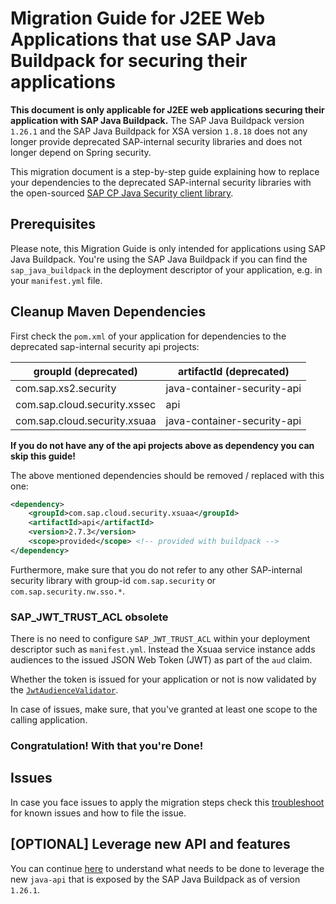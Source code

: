 # Migration Guide for J2EE Web Applications that use SAP Java Buildpack for securing their applications


**This document is only applicable for J2EE web applications securing their application with SAP Java Buildpack.** The SAP Java Buildpack version `1.26.1` and the SAP Java Buildpack for XSA version `1.8.18` does not any longer provide deprecated SAP-internal security libraries and does not longer depend on Spring security.

This migration document is a step-by-step guide explaining how to replace your dependencies to the deprecated SAP-internal security libraries with the open-sourced [SAP CP Java Security client library](/java-security).

## Prerequisites

Please note, this Migration Guide is only intended for applications using SAP Java Buildpack. You're using the SAP Java Buildpack if you can find the `sap_java_buildpack` in the deployment descriptor of your application, e.g. in your `manifest.yml` file.

## Cleanup Maven Dependencies <a name="maven"></a>

First check the `pom.xml` of your application for dependencies to the deprecated sap-internal security api projects:

groupId (deprecated) | artifactId (deprecated) 
--- | --- 
com.sap.xs2.security | java-container-security-api 
com.sap.cloud.security.xssec | api 
com.sap.cloud.security.xsuaa | java-container-security-api 

**If you do not have any of the api projects above as dependency you can skip this guide!**

The above mentioned dependencies should be removed / replaced with this one:

```xml
<dependency>
    <groupId>com.sap.cloud.security.xsuaa</groupId>
    <artifactId>api</artifactId>
    <version>2.7.3</version>
    <scope>provided</scope> <!-- provided with buildpack -->
</dependency>
```

Furthermore, make sure that you do not refer to any other SAP-internal security library with group-id `com.sap.security` or `com.sap.security.nw.sso.*`. 

### SAP_JWT_TRUST_ACL obsolete
There is no need to configure `SAP_JWT_TRUST_ACL` within your deployment descriptor such as `manifest.yml`. 
Instead the Xsuaa service instance adds audiences to the issued JSON Web Token (JWT) as part of the `aud` claim.

Whether the token is issued for your application or not is now validated by the [`JwtAudienceValidator`](/java-security/src/main/java/com/sap/cloud/security/token/validation/validators/JwtAudienceValidator.java).

In case of issues, make sure, that you've granted at least one scope to the calling application.

### Congratulation! With that you're Done!

## Issues
In case you face issues to apply the migration steps check this [troubleshoot](README.md#troubleshoot) for known issues and how to file the issue.

## [OPTIONAL] Leverage new API and features
You can continue [here](Migration_SAPJavaBuildpackProjects_V2.md) to understand what needs to be done to leverage the new `java-api` that is exposed by the SAP Java Buildpack as of version `1.26.1`.
